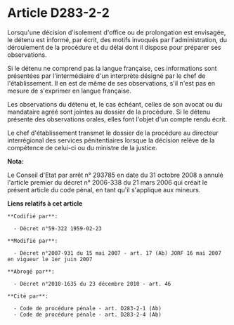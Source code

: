 # Article D283-2-2

Lorsqu'une décision d'isolement d'office ou de prolongation est envisagée, le détenu est informé, par écrit, des motifs
invoqués par l'administration, du déroulement de la procédure et du délai dont il dispose pour préparer ses observations.

Si le détenu ne comprend pas la langue française, ces informations sont présentées par l'intermédiaire d'un interprète
désigné par le chef de l'établissement. Il en est de même de ses observations, s'il n'est pas en mesure de s'exprimer en
langue française.

Les observations du détenu et, le cas échéant, celles de son avocat ou du mandataire agréé sont jointes au dossier de la
procédure. Si le détenu présente des observations orales, elles font l'objet d'un compte rendu écrit.

Le chef d'établissement transmet le dossier de la procédure au directeur interrégional des services pénitentiaires lorsque la
décision relève de la compétence de celui-ci ou du ministre de la justice.

**Nota:**

Le Conseil d'Etat par arrêt n° 293785 en date du 31 octobre 2008 a annulé l'article premier du décret n° 2006-338 du 21 mars
2006 qui créait le présent article du code pénal, en tant qu'il s'applique aux mineurs.

**Liens relatifs à cet article**

	**Codifié par**:

	  - Décret n°59-322 1959-02-23

	**Modifié par**:

	  - Décret n°2007-931 du 15 mai 2007 - art. 17 (Ab) JORF 16 mai 2007 en vigueur le 1er juin 2007

	**Abrogé par**:

	  - Décret n°2010-1635 du 23 décembre 2010 - art. 46

	**Cité par**:

	  - Code de procédure pénale - art. D283-2-1 (Ab)
	  - Code de procédure pénale - art. D283-2-4 (Ab)

